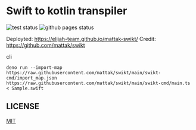 # Swift to kotlin transpiler

![test status](https://github.com/elijah-team/mattak-swikt/actions/workflows/test.yml/badge.svg?branch=main) ![github pages status](https://github.com/elijah-team/mattak-swikt/actions/workflows/gh-pages.yml/badge.svg?branch=main)

Deployted: https://elijah-team.github.io/mattak-swikt/
Credit: https://github.com/mattak/swikt

cli

```
deno run --import-map https://raw.githubusercontent.com/mattak/swikt/main/swikt-cmd/import_map.json https://raw.githubusercontent.com/mattak/swikt/main/swikt-cmd/main.ts < Sample.swift
```

## LICENSE

[MIT](./LICENSE.md)
